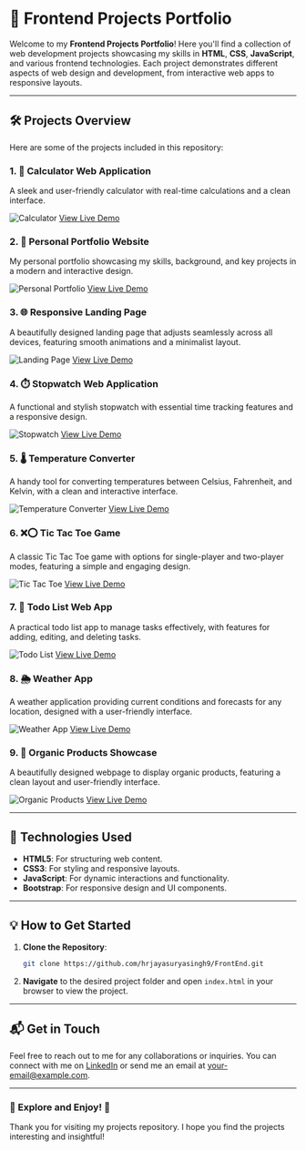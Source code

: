 # 🌟 Frontend Projects Portfolio

Welcome to my **Frontend Projects Portfolio**! Here you'll find a collection of web development projects showcasing my skills in **HTML**, **CSS**, **JavaScript**, and various frontend technologies. Each project demonstrates different aspects of web design and development, from interactive web apps to responsive layouts.

---

## 🛠️ Projects Overview

Here are some of the projects included in this repository:

### 1. **🧮 Calculator Web Application**
A sleek and user-friendly calculator with real-time calculations and a clean interface.

![Calculator](Calculator/calculator-preview.png)
[View Live Demo](https://hrjayasuryasingh9.github.io/FrontEnd/Calculator/)

### 2. **💼 Personal Portfolio Website**
My personal portfolio showcasing my skills, background, and key projects in a modern and interactive design.

![Personal Portfolio](Personal%20Portfolio/personal-portfolio-preview.png)
[View Live Demo](https://hrjayasuryasingh9.github.io/FrontEnd/Personal%20Portfolio/)

### 3. **🌐 Responsive Landing Page**
A beautifully designed landing page that adjusts seamlessly across all devices, featuring smooth animations and a minimalist layout.

![Landing Page](Responsive%20Landing%20Page/landing-page-preview.png)
[View Live Demo](https://hrjayasuryasingh9.github.io/FrontEnd/Responsive%20Landing%20Page/)

### 4. **⏱️ Stopwatch Web Application**
A functional and stylish stopwatch with essential time tracking features and a responsive design.

![Stopwatch](Stop%20Watch/stopwatch-preview.png)
[View Live Demo](https://hrjayasuryasingh9.github.io/FrontEnd/Stop%20Watch/)

### 5. **🌡️ Temperature Converter**
A handy tool for converting temperatures between Celsius, Fahrenheit, and Kelvin, with a clean and interactive interface.

![Temperature Converter](Temparature%20Converter/temperature-converter-preview.png)
[View Live Demo](https://hrjayasuryasingh9.github.io/FrontEnd/Temparature%20Converter/)

### 6. **❌⭕ Tic Tac Toe Game**
A classic Tic Tac Toe game with options for single-player and two-player modes, featuring a simple and engaging design.

![Tic Tac Toe](Tic%20Tac%20Toe/tic-tac-toe-preview.png)
[View Live Demo](https://hrjayasuryasingh9.github.io/FrontEnd/Tic%20Tac%20Toe/)

### 7. **📝 Todo List Web App**
A practical todo list app to manage tasks effectively, with features for adding, editing, and deleting tasks.

![Todo List](Todo%20List/todo-list-preview.png)
[View Live Demo](https://hrjayasuryasingh9.github.io/FrontEnd/Todo%20List/)

### 8. **🌦️ Weather App**
A weather application providing current conditions and forecasts for any location, designed with a user-friendly interface.

![Weather App](Weather%20App/weather-app-preview.png)
[View Live Demo](https://hrjayasuryasingh9.github.io/FrontEnd/Weather%20App/)

### 9. **🍃 Organic Products Showcase**
A beautifully designed webpage to display organic products, featuring a clean layout and user-friendly interface.

![Organic Products](Organic%20Products/web.jpg)
[View Live Demo](https://hrjayasuryasingh9.github.io/FrontEnd/Organic%20Products/)

---

## 🚀 Technologies Used

- **HTML5**: For structuring web content.
- **CSS3**: For styling and responsive layouts.
- **JavaScript**: For dynamic interactions and functionality.
- **Bootstrap**: For responsive design and UI components.

---

## 💡 How to Get Started

1. **Clone the Repository**:
    ```bash
    git clone https://github.com/hrjayasuryasingh9/FrontEnd.git
    ```
2. **Navigate** to the desired project folder and open `index.html` in your browser to view the project.

---

## 📬 Get in Touch

Feel free to reach out to me for any collaborations or inquiries. You can connect with me on [LinkedIn](https://www.linkedin.com/in/yourprofile) or send me an email at [your-email@example.com](mailto:your-email@example.com).

---

### 🌟 Explore and Enjoy! 🌟

Thank you for visiting my projects repository. I hope you find the projects interesting and insightful!

